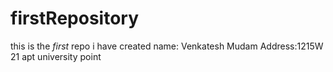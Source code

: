 # firstRepository
this is the *first* repo i have created
name: Venkatesh Mudam
Address:1215W 21 apt university point
